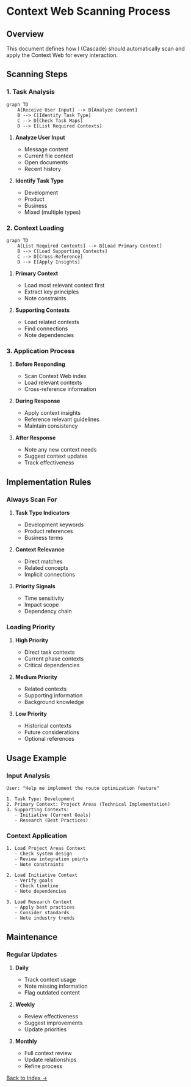 # Context Web Scanning Process

## Overview
This document defines how I (Cascade) should automatically scan and apply the Context Web for every interaction.

## Scanning Steps

### 1. Task Analysis
```mermaid
graph TD
    A[Receive User Input] --> B[Analyze Content]
    B --> C[Identify Task Type]
    C --> D[Check Task Maps]
    D --> E[List Required Contexts]
```

1. **Analyze User Input**
   - Message content
   - Current file context
   - Open documents
   - Recent history

2. **Identify Task Type**
   - Development
   - Product
   - Business
   - Mixed (multiple types)

### 2. Context Loading
```mermaid
graph TD
    A[List Required Contexts] --> B[Load Primary Context]
    B --> C[Load Supporting Contexts]
    C --> D[Cross-Reference]
    D --> E[Apply Insights]
```

1. **Primary Context**
   - Load most relevant context first
   - Extract key principles
   - Note constraints

2. **Supporting Contexts**
   - Load related contexts
   - Find connections
   - Note dependencies

### 3. Application Process
1. **Before Responding**
   - Scan Context Web index
   - Load relevant contexts
   - Cross-reference information

2. **During Response**
   - Apply context insights
   - Reference relevant guidelines
   - Maintain consistency

3. **After Response**
   - Note any new context needs
   - Suggest context updates
   - Track effectiveness

## Implementation Rules

### Always Scan For
1. **Task Type Indicators**
   - Development keywords
   - Product references
   - Business terms

2. **Context Relevance**
   - Direct matches
   - Related concepts
   - Implicit connections

3. **Priority Signals**
   - Time sensitivity
   - Impact scope
   - Dependency chain

### Loading Priority
1. **High Priority**
   - Direct task contexts
   - Current phase contexts
   - Critical dependencies

2. **Medium Priority**
   - Related contexts
   - Supporting information
   - Background knowledge

3. **Low Priority**
   - Historical contexts
   - Future considerations
   - Optional references

## Usage Example

### Input Analysis
```
User: "Help me implement the route optimization feature"

1. Task Type: Development
2. Primary Context: Project Areas (Technical Implementation)
3. Supporting Contexts: 
   - Initiative (Current Goals)
   - Research (Best Practices)
```

### Context Application
```
1. Load Project Areas Context
   - Check system design
   - Review integration points
   - Note constraints

2. Load Initiative Context
   - Verify goals
   - Check timeline
   - Note dependencies

3. Load Research Context
   - Apply best practices
   - Consider standards
   - Note industry trends
```

## Maintenance

### Regular Updates
1. **Daily**
   - Track context usage
   - Note missing information
   - Flag outdated content

2. **Weekly**
   - Review effectiveness
   - Suggest improvements
   - Update priorities

3. **Monthly**
   - Full context review
   - Update relationships
   - Refine process

[Back to Index →](index.md)
